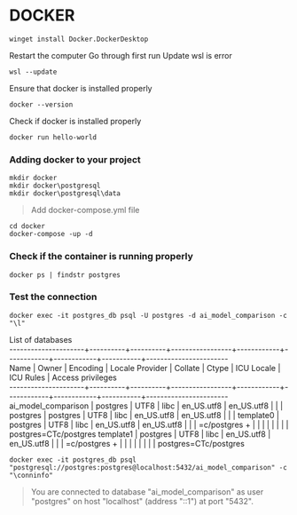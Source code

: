 # DOCKER

```
winget install Docker.DockerDesktop
```

Restart the computer
Go through first run
Update wsl is error
```
wsl --update
```

Ensure that docker is installed properly
```
docker --version
```

Check if docker is installed properly
```
docker run hello-world
```

### Adding docker to your project
```
mkdir docker
mkdir docker\postgresql
mkdir docker\postgresql\data
```
> Add docker-compose.yml file

```
cd docker
docker-compose -up -d
```
### Check if the container is running properly

```
docker ps | findstr postgres
```

### Test the connection

```
docker exec -it postgres_db psql -U postgres -d ai_model_comparison -c "\l"
```

List of databases  
---------------------+----------+----------+-----------------+------------+------------+------------+-----------+-----------------------  
        Name         |  Owner   | Encoding | Locale Provider |  Collate   |   Ctype    | ICU Locale | ICU Rules |   Access privileges   
---------------------+----------+----------+-----------------+------------+------------+------------+-----------+-----------------------  
 ai_model_comparison | postgres | UTF8     | libc            | en_US.utf8 | en_US.utf8 |            |           | 
 postgres            | postgres | UTF8     | libc            | en_US.utf8 | en_US.utf8 |            |           | 
 template0           | postgres | UTF8     | libc            | en_US.utf8 | en_US.utf8 |            |           | =c/postgres          +
                     |          |          |                 |            |            |            |           | postgres=CTc/postgres
 template1           | postgres | UTF8     | libc            | en_US.utf8 | en_US.utf8 |            |           | =c/postgres          +
                     |          |          |                 |            |            |            |           | postgres=CTc/postgres

```
docker exec -it postgres_db psql "postgresql://postgres:postgres@localhost:5432/ai_model_comparison" -c "\conninfo"
```
> You are connected to database "ai_model_comparison" as user "postgres" on host "localhost" (address "::1") at port "5432".  
